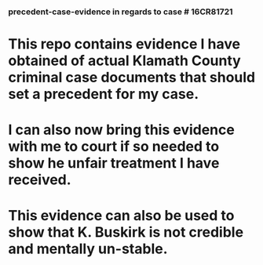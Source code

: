 ### precedent-case-evidence in regards to case # 16CR81721

# This repo contains evidence I have obtained of actual Klamath County criminal case documents that should set a precedent for my case.

# I can also now bring this evidence with me to court if so needed to show he unfair treatment I have received.

# This evidence can also be used to show that K. Buskirk is not credible and mentally un-stable.
